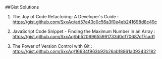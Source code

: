 ##Gist Solutions


1. The Joy of Code Refactoring: A Developer's Guide : https://gist.github.com/SxxAq/ad57e43c0c56a3f0e4eb241698d8c49c
	

2. JavaScript Code Snippet - Finding the Maximum Number in an Array : https://gist.github.com/SxxAq/bb52099655991733d0df70687cf7cad1

3. The Power of Version Control with Git : https://gist.github.com/SxxAq/16934f963b92b26ab18961a093432182
